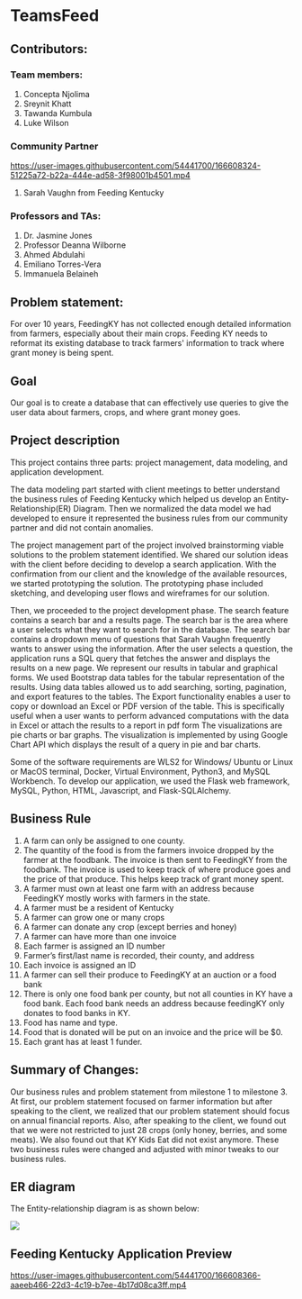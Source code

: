 # TeamsFeed

## Contributors:  

### Team members:  

1. Concepta Njolima  
2. Sreynit Khatt  
3. Tawanda Kumbula  
4. Luke Wilson  

### Community Partner

https://user-images.githubusercontent.com/54441700/166608324-51225a72-b22a-444e-ad58-3f98001b4501.mp4


1. Sarah Vaughn from Feeding Kentucky 

### Professors and TAs:

1. Dr. Jasmine Jones  
2. Professor Deanna Wilborne  
3. Ahmed Abdulahi  
4. Emiliano Torres-Vera  
5. Immanuela Belaineh  

## Problem statement:  
For over 10 years, FeedingKY has not collected enough detailed information from farmers, especially about their main crops. Feeding KY needs to reformat its existing database to track farmers' information to track where grant money is being spent.


## Goal
Our goal is to create a database that can effectively use queries to give the user data about farmers, crops, and where grant money goes.


## Project description
This project contains three parts: project management, data modeling, and application development. 

The data modeling part started with client meetings to better understand the business rules of Feeding Kentucky which helped us develop an Entity-Relationship(ER) Diagram. Then we normalized the data model we had developed to ensure it represented the business rules from our community partner and did not contain anomalies.

The project management part of the project involved brainstorming viable solutions to the problem statement identified. We shared our solution ideas with the client before deciding to develop a search application. With the confirmation from our client and the knowledge of the available resources, we started prototyping the solution. The prototyping phase included sketching, and developing user flows and wireframes for our solution.

Then, we proceeded to the project development phase. The search feature contains a search bar and a results page. The search bar is the area where a user selects what they want to search for in the database. The search bar contains a dropdown menu of questions that Sarah Vaughn frequently wants to answer using the information. After the user selects a question, the application runs a SQL query that fetches the answer and displays the results on a new page. We represent our results in tabular and graphical forms. We used Bootstrap data tables for the tabular representation of the results. Using data tables allowed us to add searching, sorting, pagination, and export features to the tables. The Export functionality enables a user to copy or download an Excel or PDF version of the table. This is specifically useful when a user wants to perform advanced computations with the data in Excel or attach the results to a report in pdf form The visualizations are pie charts or bar graphs. The visualization is implemented by using Google Chart API which displays the result of a query in pie and bar charts. 

Some of the software requirements are WLS2 for Windows/ Ubuntu or Linux or MacOS terminal, Docker, Virtual Environment, Python3, and MySQL Workbench. To develop our application, we used the Flask web framework, MySQL, Python, HTML, Javascript, and Flask-SQLAlchemy. 

## Business Rule 
1. A farm can only be assigned to one county. 
2. The quantity of the food is from the farmers invoice dropped by the farmer at the foodbank. The invoice is then sent to FeedingKY from the foodbank. The invoice is used to keep track of where produce goes and the price of that produce. This helps keep track of grant money spent.  
3. A farmer must own at least one farm with an address because FeedingKY mostly works with farmers in the state.  
4. A farmer must be a resident of Kentucky
5. A farmer can grow one or many crops
6. A farmer can donate any crop (except berries and honey)
7. A farmer can have more than one invoice
8. Each farmer is assigned an ID number 
9. Farmer’s first/last name is recorded, their county, and address
10. Each invoice is assigned an ID
11. A farmer can sell their produce to FeedingKY at an auction or a food bank
12. There is only one food bank per county, but not all counties in KY have a food bank. Each food bank needs an address because feedingKY only donates to food banks in KY.  
13. Food has name and type.
14. Food that is donated will be put on an invoice and the price will be $0.
15. Each grant has at least 1 funder.

## Summary of Changes:  
Our business rules and problem statement from milestone 1 to milestone 3. At first, our problem statement focused on farmer information but after speaking 
to the client, we realized that our problem statement should focus on annual financial reports. Also, after speaking to the client, we found out that
we were not restricted to just 28 crops (only honey, berries, and some meats). We also found out that KY Kids Eat did not exist anymore. These two business
rules were changed and adjusted with minor tweaks to our business rules.

## ER diagram
The Entity-relationship diagram is as shown below:

<image src="https://github.com/sreynit02/TeamsFeed/blob/main/Updated_ERD_FeedingKY.png">
  
## Feeding Kentucky Application Preview
<!--   [![Watch the video](https://img.youtube.com/vi/5l12pmdiiEY/0.jpg)](https://youtu.be/5l12pmdiiEY) -->
  https://user-images.githubusercontent.com/54441700/166608366-aaeeb466-22d3-4c19-b7ee-4b17d08ca3ff.mp4
